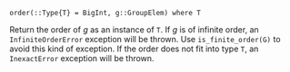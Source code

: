 ```
order(::Type{T} = BigInt, g::GroupElem) where T
```

Return the order of $g$ as an instance of `T`. If $g$ is of infinite order, an `InfiniteOrderError` exception will be thrown. Use `is_finite_order(G)` to avoid this kind of exception. If the order does not fit into type `T`, an `InexactError` exception will be thrown.
